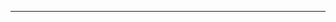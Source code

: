 <!--
CO_OP_TRANSLATOR_METADATA:
{
  "original_hash": "b12098603dc3061d3cdac77ecce93658",
  "translation_date": "2025-08-28T19:44:24+00:00",
  "source_file": "03-CoreGenerativeAITechniques/README.md",
  "language_code": "no"
}
-->


---

